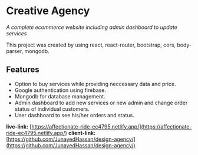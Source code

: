 # Creative Agency
*A complete ecommerce website including admin dashboard to update services*

This project was created by using react, react-router, bootstrap, cors, body-parser, mongodb.

## Features
- Option to buy services while providing neccessary data and price.
- Google authentication using firebase.
- Mongodb for database management.
- Admin dashboard to add new services or new admin and change order status of individual customers.
- User dashboard to see his/her orders and status.

**live-link:** [https://affectionate-ride-ec4795.netlify.app/](https://affectionate-ride-ec4795.netlify.app/)
**client-link:** [https://github.com/JunayedHassan/design-agency/](https://github.com/JunayedHassan/design-agency/)
